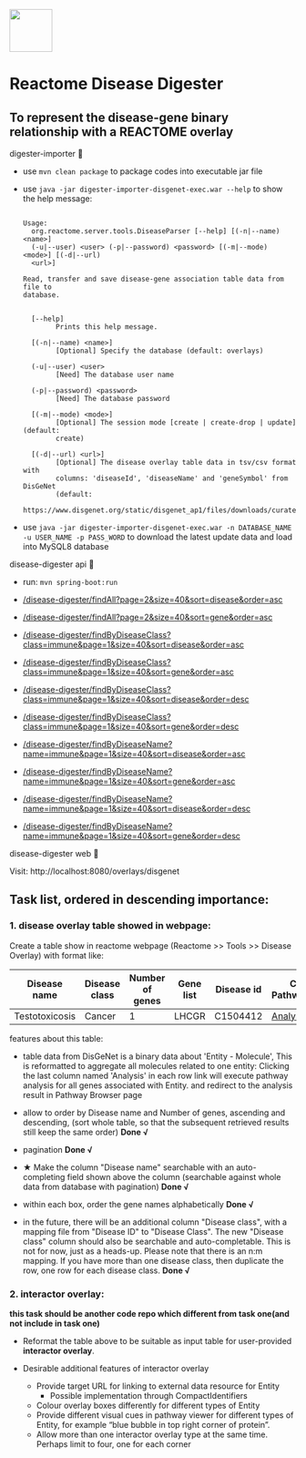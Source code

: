 
[<img src=https://user-images.githubusercontent.com/6883670/31999264-976dfb86-b98a-11e7-9432-0316345a72ea.png height=75 />](https://reactome.org)

# Reactome Disease Digester
To represent the disease-gene binary relationship with a REACTOME overlay           
---

digester-importer :orange_book:

- use `mvn clean package` to package codes into executable jar file

- use `java -jar digester-importer-disgenet-exec.war --help` to show the help message:

    ```
  
    Usage:
      org.reactome.server.tools.DiseaseParser [--help] [(-n|--name) <name>]
      (-u|--user) <user> (-p|--password) <password> [(-m|--mode) <mode>] [(-d|--url)
      <url>]
    
    Read, transfer and save disease-gene association table data from file to
    database.
    
    
      [--help]
            Prints this help message.
    
      [(-n|--name) <name>]
            [Optional] Specify the database (default: overlays)
    
      (-u|--user) <user>
            [Need] The database user name
    
      (-p|--password) <password>
            [Need] The database password
    
      [(-m|--mode) <mode>]
            [Optional] The session mode [create | create-drop | update] (default:
            create)
    
      [(-d|--url) <url>]
            [Optional] The disease overlay table data in tsv/csv format with
            columns: 'diseaseId', 'diseaseName' and 'geneSymbol' from DisGeNet
            (default:
            https://www.disgenet.org/static/disgenet_ap1/files/downloads/curated_gene_disease_associations.tsv.gz)
    ```
  
- use `java -jar digester-importer-disgenet-exec.war -n DATABASE_NAME -u USER_NAME -p PASS_WORD` to download the latest update data and load into MySQL8 database

disease-digester api :blue_book:

- run: `mvn spring-boot:run`

- [/disease-digester/findAll?page=2&size=40&sort=disease&order=asc]()

- [/disease-digester/findAll?page=2&size=40&sort=gene&order=asc]()

- [/disease-digester/findByDiseaseClass?class=immune&page=1&size=40&sort=disease&order=asc]()

- [/disease-digester/findByDiseaseClass?class=immune&page=1&size=40&sort=gene&order=asc]()

- [/disease-digester/findByDiseaseClass?class=immune&page=1&size=40&sort=disease&order=desc]()

- [/disease-digester/findByDiseaseClass?class=immune&page=1&size=40&sort=gene&order=desc]()

- [/disease-digester/findByDiseaseName?name=immune&page=1&size=40&sort=disease&order=asc]()

- [/disease-digester/findByDiseaseName?name=immune&page=1&size=40&sort=gene&order=asc]()

- [/disease-digester/findByDiseaseName?name=immune&page=1&size=40&sort=disease&order=desc]()

- [/disease-digester/findByDiseaseName?name=immune&page=1&size=40&sort=gene&order=desc]()

disease-digester web :green_book:

Visit: http://localhost:8080/overlays/disgenet

## Task list, ordered in descending importance: 

### 1. disease overlay table showed in webpage: 

Create a table show in reactome webpage (Reactome >> Tools >> Disease Overlay) with format like:

| Disease name   	| Disease class 	| Number of genes 	| Gene list 	| Disease id 	| Check in PathwayBrowser                                            	|
|----------------	|---------------	|-----------------	|-----------	|------------	|--------------------------------------------------------------------	|
| Testotoxicosis 	| Cancer        	| 1               	| LHCGR     	| C1504412   	| [Analysis](https://reactome.org/PathwayBrowser#/DTAB=AN&ANALYSIS=) 	| 


features about this table:

- table data from DisGeNet is a binary data about 'Entity - Molecule', This is reformatted to aggregate all molecules 
related to one entity: Clicking the last column named 'Analysis' in each row link will execute pathway analysis for all 
genes associated with Entity. and redirect to the analysis result in Pathway Browser page

- allow to order by Disease name and Number of genes, ascending and
descending, (sort whole table, so that the subsequent retrieved results still keep the same order) **Done √**

- pagination **Done √**

- ★ Make the column "Disease name" searchable with an auto-completing field
shown above the column (searchable against whole data from database with pagination) **Done √**

- within each box, order the gene names alphabetically **Done √**

- in the future, there will be an additional column "Disease class", with
a mapping file from "Disease ID" to "Disease Class". The new "Disease
class" column should also be searchable and auto-completable.  This is
not for now, just as a heads-up. Please note that there is an n:m mapping. If you have more than one disease class, 
then duplicate the row, one row for each disease class. **Done √**


### 2. interactor overlay:
**this task should be another code repo which different from task one(and not include in task one)**

 - Reformat the table above to be suitable as input table for user-provided **interactor overlay**.
 
 - Desirable additional features of interactor overlay
     - Provide target URL for linking to external data resource for Entity
        - Possible implementation through CompactIdentifiers
     - Colour overlay boxes differently for different types of Entity
     - Provide different visual cues in pathway viewer for different types of Entity, for example “blue bubble in top 
     right corner of protein”.
     - Allow more than one interactor overlay type at the same time. Perhaps limit to four, one for each corner